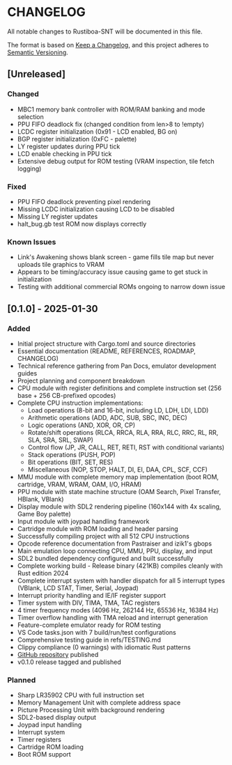 <!--REMINDER: Read AGENTS.md file before continuing development-->

# CHANGELOG

All notable changes to Rustiboa-SNT will be documented in this file.

The format is based on [Keep a Changelog](https://keepachangelog.com/en/1.0.0/),
and this project adheres to [Semantic Versioning](https://semver.org/spec/v2.0.0.html).

## [Unreleased]

### Changed

- MBC1 memory bank controller with ROM/RAM banking and mode selection
- PPU FIFO deadlock fix (changed condition from len>8 to !empty)
- LCDC register initialization (0x91 - LCD enabled, BG on)
- BGP register initialization (0xFC - palette)
- LY register updates during PPU tick
- LCD enable checking in PPU tick
- Extensive debug output for ROM testing (VRAM inspection, tile fetch logging)

### Fixed

- PPU FIFO deadlock preventing pixel rendering
- Missing LCDC initialization causing LCD to be disabled
- Missing LY register updates
- halt_bug.gb test ROM now displays correctly

### Known Issues

- Link's Awakening shows blank screen - game fills tile map but never uploads tile graphics to VRAM
- Appears to be timing/accuracy issue causing game to get stuck in initialization
- Testing with additional commercial ROMs ongoing to narrow down issue

## [0.1.0] - 2025-01-30

### Added

- Initial project structure with Cargo.toml and source directories
- Essential documentation (README, REFERENCES, ROADMAP, CHANGELOG)
- Technical reference gathering from Pan Docs, emulator development guides
- Project planning and component breakdown
- CPU module with register definitions and complete instruction set (256 base + 256 CB-prefixed opcodes)
- Complete CPU instruction implementations:
  - Load operations (8-bit and 16-bit, including LD, LDH, LDI, LDD)
  - Arithmetic operations (ADD, ADC, SUB, SBC, INC, DEC)
  - Logic operations (AND, XOR, OR, CP)
  - Rotate/shift operations (RLCA, RRCA, RLA, RRA, RLC, RRC, RL, RR, SLA, SRA, SRL, SWAP)
  - Control flow (JP, JR, CALL, RET, RETI, RST with conditional variants)
  - Stack operations (PUSH, POP)
  - Bit operations (BIT, SET, RES)
  - Miscellaneous (NOP, STOP, HALT, DI, EI, DAA, CPL, SCF, CCF)
- MMU module with complete memory map implementation (boot ROM, cartridge, VRAM, WRAM, OAM, I/O, HRAM)
- PPU module with state machine structure (OAM Search, Pixel Transfer, HBlank, VBlank)
- Display module with SDL2 rendering pipeline (160x144 with 4x scaling, Game Boy palette)
- Input module with joypad handling framework
- Cartridge module with ROM loading and header parsing
- Successfully compiling project with all 512 CPU instructions
- Opcode reference documentation from Pastraiser and izik1's gbops
- Main emulation loop connecting CPU, MMU, PPU, display, and input
- SDL2 bundled dependency configured and built successfully
- Complete working build - Release binary (421KB) compiles cleanly with Rust edition 2024
- Complete interrupt system with handler dispatch for all 5 interrupt types (VBlank, LCD STAT, Timer, Serial, Joypad)
- Interrupt priority handling and IE/IF register support
- Timer system with DIV, TIMA, TMA, TAC registers
- 4 timer frequency modes (4096 Hz, 262144 Hz, 65536 Hz, 16384 Hz)
- Timer overflow handling with TMA reload and interrupt generation
- Feature-complete emulator ready for ROM testing
- VS Code tasks.json with 7 build/run/test configurations
- Comprehensive testing guide in refs/TESTING.md
- Clippy compliance (0 warnings) with idiomatic Rust patterns
- [GitHub repository](https://github.com/xCORViSx/rustiboa-snt) published
- v0.1.0 release tagged and published

### Planned

- Sharp LR35902 CPU with full instruction set
- Memory Management Unit with complete address space
- Picture Processing Unit with background rendering
- SDL2-based display output
- Joypad input handling
- Interrupt system
- Timer registers
- Cartridge ROM loading
- Boot ROM support
